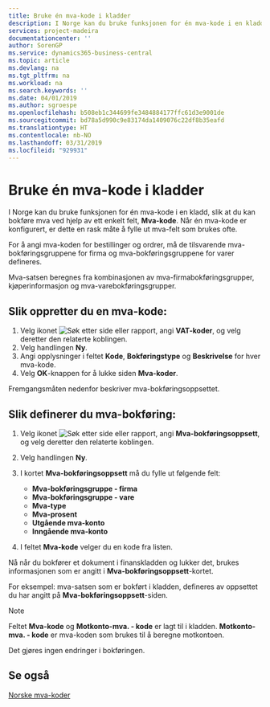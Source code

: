 ```yaml
---
title: Bruke én mva-kode i kladder
description: I Norge kan du bruke funksjonen for én mva-kode i en kladd, slik at du kan bokføre mva ved hjelp av ett enkelt felt, Mva-kode.
services: project-madeira
documentationcenter: ''
author: SorenGP
ms.service: dynamics365-business-central
ms.topic: article
ms.devlang: na
ms.tgt_pltfrm: na
ms.workload: na
ms.search.keywords: ''
ms.date: 04/01/2019
ms.author: sgroespe
ms.openlocfilehash: b508eb1c344699fe3484884177ffc61d3e9001de
ms.sourcegitcommit: bd78a5d990c9e83174da1409076c22df8b35eafd
ms.translationtype: HT
ms.contentlocale: nb-NO
ms.lasthandoff: 03/31/2019
ms.locfileid: "929931"
---
```

# <a name="use-one-vat-code-in-journals"></a>Bruke én mva-kode i kladder
I Norge kan du bruke funksjonen for én mva-kode i en kladd, slik at du kan bokføre mva ved hjelp av ett enkelt felt, **Mva-kode**. Når én mva-kode er konfigurert, er dette en rask måte å fylle ut mva-felt som brukes ofte.  

For å angi mva-koden for bestillinger og ordrer, må de tilsvarende mva-bokføringsgruppene for firma og mva-bokføringsgruppene for varer defineres.  

Mva-satsen beregnes fra kombinasjonen av mva-firmabokføringsgrupper, kjøperinformasjon og mva-varebokføringsgrupper.  

## <a name="to-create-a-vat-code"></a>Slik oppretter du en mva-kode:  

1.  Velg ikonet ![Søk etter side eller rapport](../../media/ui-search/search_small.png "Søk etter side eller rapport"), angi **VAT-koder**, og velg deretter den relaterte koblingen.  
2.  Velg handlingen **Ny**.  
3.  Angi opplysninger i feltet **Kode**, **Bokføringstype** og **Beskrivelse** for hver mva-kode.  
4.  Velg **OK**-knappen for å lukke siden **Mva-koder**.  

 Fremgangsmåten nedenfor beskriver mva-bokføringsoppsettet.  

## <a name="to-set-up-vat-posting"></a>Slik definerer du mva-bokføring:  

1.  Velg ikonet ![Søk etter side eller rapport](../../media/ui-search/search_small.png "Søk etter side eller rapport"), angi **Mva-bokføringsoppsett**, og velg deretter den relaterte koblingen.  
2.  Velg handlingen **Ny**.  
3.  I kortet **Mva-bokføringsoppsett** må du fylle ut følgende felt:  

    - **Mva-bokføringsgruppe - firma**  
    - **Mva-bokføringsgruppe - vare**  
    - **Mva-type**  
    - **Mva-prosent**  
    - **Utgående mva-konto**  
    - **Inngående mva-konto**  

4.  I feltet **Mva-kode** velger du en kode fra listen.  

Nå når du bokfører et dokument i finanskladden og lukker det, brukes informasjonen som er angitt i **Mva-bokføringsoppsett**-kortet.  

For eksempel: mva-satsen som er bokført i kladden, defineres av oppsettet du har angitt på **Mva-bokføringsoppsett**-siden.  

> [!NOTE]  
>  Feltet **Mva-kode** og **Motkonto-mva. - kode** er lagt til i kladden. **Motkonto-mva. - kode** er mva-koden som brukes til å beregne motkontoen.  
>   
>  Det gjøres ingen endringer i bokføringen.  

## <a name="see-also"></a>Se også  
 [Norske mva-koder](norwegian-vat-codes.md)
